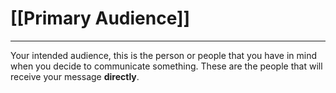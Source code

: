 # [[Primary Audience]]

---

Your intended audience, this is the person or people that you have in mind when you decide to communicate something. These are the people that will receive your message **directly**.